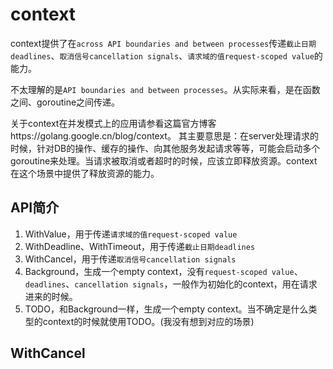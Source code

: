 # context

context提供了在``across API boundaries and between processes``传递``截止日期deadlines``、``取消信号cancellation signals``、``请求域的值request-scoped value``的能力。

不太理解的是``API boundaries and between processes``。从实际来看，是在函数之间、goroutine之间传递。

关于context在并发模式上的应用请参看这篇官方博客https://golang.google.cn/blog/context。
其主要意思是：在server处理请求的时候，针对DB的操作、缓存的操作、向其他服务发起请求等等，可能会启动多个goroutine来处理。当请求被取消或者超时的时候，应该立即释放资源。context在这个场景中提供了释放资源的能力。

## API简介

1. WithValue，用于传递``请求域的值request-scoped value``
2. WithDeadline、WithTimeout，用于传递``截止日期deadlines``
3. WithCancel，用于传递``取消信号cancellation signals``
4. Background，生成一个empty context，没有``request-scoped value``、``deadlines``、``cancellation signals``，一般作为初始化的context，用在请求进来的时候。
5. TODO，和Background一样，生成一个empty context。当不确定是什么类型的context的时候就使用TODO。(我没有想到对应的场景)

## WithCancel

